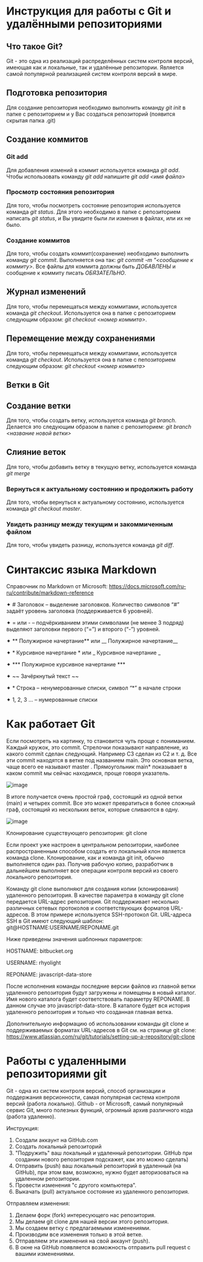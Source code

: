 # Инструкция для работы с Git и удалёнными репозиториями

## Что такое Git?
Git - это одна из реализаций распределённых систем контроля версий, имеющая как и локальные, так и удалённые репозитории. Является самой популярной реализацией систем контроля версий в мире.

## Подготовка репозитория
Для создание репозитория необходимо выполнить команду *git init*  в папке с репозиторием и у Вас создаться репозиторий (появится скрытая папка .git)

## Создание коммитов

### Git add
Для добавления измений в коммит используется команда *git add*. Чтобы использовать команду *git add* напишите *git add <имя файла>*

### Просмотр состояния репозитория
Для того, чтобы посмотреть состояние репозитория используется команда *git status*. Для этого необходимо в папке с репозиторием написать *git status*, и Вы увидите были ли измения в файлах, или их не было.

### Создание коммитов
Для того, чтобы создать коммит(сохранение) необходимо выполнить команду *git commit*. Выполняется она так: *git commit -m "<сообщение к коммиту>*. Все файлы для коммита должны быть *ДОБАВЛЕНЫ* и сообщение к коммиту писать *ОБЯЗАТЕЛЬНО*.

## Журнал изменений
Для того, чтобы перемещаться между коммитами, используется команда *git checkout*. Используется она в папке с репозиторием следующим образом: *git checkout <номер коммита>*.

## Перемещение между сохранениями
Для того, чтобы перемещаться между коммитами, используется команда *git checkout*. Используется она в папке с пепозиторием следующим образом: *git checkout <номер коммита>*

## Ветки в Git

## Создание ветки

Для того, чтобы создать ветку, используется команда *git branch*. Делается это следующим образом в папке с репозиторием: *git branch <название новой ветки>*

## Слияние веток
Для того, чтобы добавить ветку в текущую ветку, используется команда *git merge <name branch>*

### Вернуться к актуальному состоянию и продолжить работу
Для того, чтобы вернуться к актуальному состоянию, используется команда *git checkout master*.

### Увидеть разницу между текущим и закоммиченным файлом
Для того, чтобы увидеть разницу, используется команда *git diff*.

# Синтаксис языка Markdown

Справочник по Markdown от Microsoft: https://docs.microsoft.com/ru-ru/contribute/markdown-reference

✦ # Заголовок – выделение заголовков. Количество символов “#” задаёт уровень заголовка (поддерживается 6 уровней).

✦ = или - – подчёркиванием этими символами (не менее 3 подряд) выделяют заголовки первого (“=”) и второго (“-”) уровней.

✦ ** Полужирное начертание** или __ Полужирное начертание__

✦ * Курсивное начертание * или _ Курсивное начертание _

✦ *** Полужирное курсивное начертание ***

✦ ~~ Зачёркнутый текст ~~

✦ * Строка – ненумерованные списки, символ “*” в начале строки

✦ 1, 2, 3 ... – нумерованные списки

# Как работает Git

Если посмотреть на картинку, то становится чуть проще с пониманием. Каждый кружок, это commit. Стрелочки показывают направление, из какого commit сделан следующий. Например C3 сделан из С2 и т. д. Все эти commit находятся в ветке под названием main. Это основная ветка, чаще всего ее называют master . Прямоугольник main* показывает в каком commit мы сейчас находимся, проще говоря указатель.

![image](https://habrastorage.org/getpro/habr/upload_files/81d/ab6/de0/81dab6de02b4179fc1bc8c119dfce9ca)

В итоге получается очень простой граф, состоящий из одной ветки (main) и четырех commit. Все это может превратиться в более сложный граф, состоящий из нескольких веток, которые сливаются в одну.

![image](https://habrastorage.org/getpro/habr/upload_files/137/e03/4ea/137e034eadd3c4459a734354a029fb1a)

Клонирование существующего репозитория: git clone

Если проект уже настроен в центральном репозитории, наиболее распространенным способом создать его локальный клон является команда clone. Клонирование, как и команда git init, обычно выполняется один раз. Получив рабочую копию, разработчик в дальнейшем выполняет все операции контроля версий из своего локального репозитория.

Команду git clone выполняют для создания копии (клонирования) удаленного репозитория. В качестве параметра в команду git clone передается URL-адрес репозитория. Git поддерживает несколько различных сетевых протоколов и соответствующих форматов URL-адресов. В этом примере используется SSH-протокол Git. URL-адреса SSH в Git имеют следующий шаблон: git@HOSTNAME:USERNAME/REPONAME.git

Ниже приведены значения шаблонных параметров:

HOSTNAME: bitbucket.org

USERNAME: rhyolight

REPONAME: javascript-data-store

После исполнения команды последние версии файлов из главной ветки удаленного репозитория будут загружены и помещены в новый каталог. Имя нового каталога будет соответствовать параметру REPONAME. В данном случае это javascript-data-store. В каталоге будет вся история удаленного репозитория и только что созданная главная ветка.

Дополнительную информацию об использовании команды git clone и поддерживаемых форматах URL-адресов в Git см. на странице git clone: https://www.atlassian.com/ru/git/tutorials/setting-up-a-repository/git-clone 

# Работы с удаленными репозиториями git 

Git - одна из систем контроля версий, способ организации и поддержания версионности, самая популярная система контроля версий (работа локально). 
Github - от Microsoft, самый популярный сервис Git, много полезных функций, огромный архив различного кода (работа удаленно). 

Инструкция:

1. Создали аккаунт на GitHub.com
2. Создать локальный репозиторий
3. "Подружить" ваш локальный и удаленный репозитории. GitHub при создании нового репозитория подскажет, как это можно сделать)
4. Отправить (push) ваш локальный репозиторий в удаленный (на GitHub), при этом вам, возможно, нужно будет авторизоваться на удаленном репозитории.
5. Провести изменения "с другого компьютера".
6. Выкачать (pull) актуальное состояние из удаленного репозитория.

Отправляем изменения:
1. Делаем форк (fork) интересующего нас репозитория.
2. Мы делаем git clone для нашей версии этого репозитория.
3. Мы создаем ветку с предлагаемыми изменениями.
4. Производим все изменения только в этой ветке.
5. Отправляем эти изменения на свой аккаунт (push).
6. В окне на GitHub появляется возможность отправить pull request с вашими изменениями.

